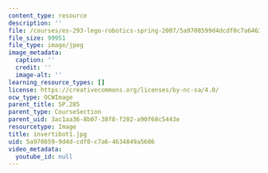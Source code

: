 ```yaml
---
content_type: resource
description: ''
file: /courses/es-293-lego-robotics-spring-2007/5a9708599d4dcdf0c7a64634849a5686_invertibot1.jpg
file_size: 99951
file_type: image/jpeg
image_metadata:
  caption: ''
  credit: ''
  image-alt: ''
learning_resource_types: []
license: https://creativecommons.org/licenses/by-nc-sa/4.0/
ocw_type: OCWImage
parent_title: SP.285
parent_type: CourseSection
parent_uid: 3ac1aa36-8b07-38f8-f202-a90f68c5443e
resourcetype: Image
title: invertibot1.jpg
uid: 5a970859-9d4d-cdf0-c7a6-4634849a5686
video_metadata:
  youtube_id: null
---
```

